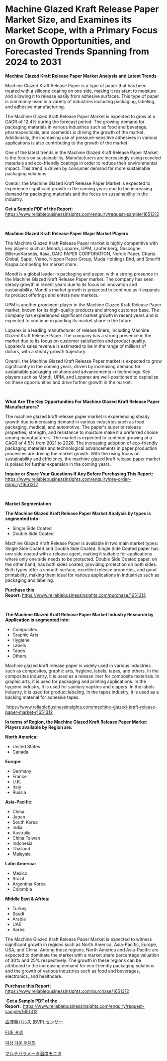 <p><h1>Machine Glazed Kraft Release Paper Market Size, and Examines its Market Scope, with a Primary Focus on Growth Opportunities, and Forecasted Trends Spanning from 2024 to 2031</h1></p><p><strong>Machine Glazed Kraft Release Paper Market Analysis and Latest Trends</strong></p>
<p><p>Machine Glazed Kraft Release Paper is a type of paper that has been treated with a silicone coating on one side, making it resistant to moisture and allowing it to release easily from adhesive surfaces. This type of paper is commonly used in a variety of industries including packaging, labeling, and adhesive manufacturing.</p><p>The Machine Glazed Kraft Release Paper Market is expected to grow at a CAGR of 12.4% during the forecast period. The growing demand for packaging materials in various industries such as food and beverage, pharmaceuticals, and cosmetics is driving the growth of the market. Additionally, the increasing use of pressure-sensitive adhesives in various applications is also contributing to the growth of the market.</p><p>One of the latest trends in the Machine Glazed Kraft Release Paper Market is the focus on sustainability. Manufacturers are increasingly using recycled materials and eco-friendly coatings in order to reduce their environmental impact. This trend is driven by consumer demand for more sustainable packaging solutions.</p><p>Overall, the Machine Glazed Kraft Release Paper Market is expected to experience significant growth in the coming years due to the increasing demand for packaging materials and the focus on sustainability in the industry.</p></p>
<p><strong>Get a Sample PDF of the Report:&nbsp;</strong> <a href="https://www.reliablebusinessinsights.com/enquiry/request-sample/1651312">https://www.reliablebusinessinsights.com/enquiry/request-sample/1651312</a></p>
<p>&nbsp;</p>
<p><strong>Machine Glazed Kraft Release Paper Major Market Players</strong></p>
<p><p>The Machine Glazed Kraft Release Paper market is highly competitive with key players such as Mondi, Loparex, UPM, Laufenberg, Gascogne, BillerudKorsnäs, Itasa, DAIO PAPER CORPORATION, Nordic Paper, Charta Global, Sappi, Verso, Nippon Paper Group, Muda Holdings Bhd, and Smurfit Kappa competing for market share.</p><p>Mondi is a global leader in packaging and paper, with a strong presence in the Machine Glazed Kraft Release Paper market. The company has seen steady growth in recent years due to its focus on innovation and sustainability. Mondi's market growth is projected to continue as it expands its product offerings and enters new markets.</p><p>UPM is another prominent player in the Machine Glazed Kraft Release Paper market, known for its high-quality products and strong customer base. The company has experienced significant market growth in recent years and is expected to continue expanding its market share in the future.</p><p>Loparex is a leading manufacturer of release liners, including Machine Glazed Kraft Release Paper. The company has a strong presence in the market due to its focus on customer satisfaction and product quality. Loparex's sales revenue is estimated to be in the range of millions of dollars, with a steady growth trajectory.</p><p>Overall, the Machine Glazed Kraft Release Paper market is expected to grow significantly in the coming years, driven by increasing demand for sustainable packaging solutions and advancements in technology. Key players such as Mondi, UPM, and Loparex are well-positioned to capitalize on these opportunities and drive further growth in the market.</p></p>
<p>&nbsp;</p>
<p><strong>What Are The Key Opportunities For Machine Glazed Kraft Release Paper Manufacturers?</strong></p>
<p><p>The machine glazed kraft release paper market is experiencing steady growth due to increasing demand in various industries such as food packaging, medical, and automotive. The paper's superior release properties, strength, and resistance to moisture make it a preferred choice among manufacturers. The market is expected to continue growing at a CAGR of 4.5% from 2021 to 2026. The increasing adoption of eco-friendly packaging materials and technological advancements in paper production processes are driving the market growth. With the rising focus on sustainability and efficiency, the machine glazed kraft release paper market is poised for further expansion in the coming years.</p></p>
<p><strong>Inquire or Share Your Questions If Any Before Purchasing This Report:</strong> <a href="https://www.reliablebusinessinsights.com/enquiry/pre-order-enquiry/1651312">https://www.reliablebusinessinsights.com/enquiry/pre-order-enquiry/1651312</a></p>
<p>&nbsp;</p>
<p><strong>Market Segmentation</strong></p>
<p><strong>The Machine Glazed Kraft Release Paper Market Analysis by types is segmented into:</strong></p>
<p><ul><li>Single Side Coated</li><li>Double Side Coated</li></ul></p>
<p><p>Machine Glazed Kraft Release Paper is available in two main market types: Single Side Coated and Double Side Coated. Single Side Coated paper has one side coated with a release agent, making it suitable for applications where only one side needs to be protected. Double Side Coated paper, on the other hand, has both sides coated, providing protection on both sides. Both types offer a smooth surface, excellent release properties, and good printability, making them ideal for various applications in industries such as packaging and labeling.</p></p>
<p><strong>Purchase this Report:&nbsp;</strong><a href="https://www.reliablebusinessinsights.com/purchase/1651312">https://www.reliablebusinessinsights.com/purchase/1651312</a></p>
<p>&nbsp;</p>
<p><strong>The Machine Glazed Kraft Release Paper Market Industry Research by Application is segmented into:</strong></p>
<p><ul><li>Composites</li><li>Graphic Arts</li><li>Hygiene</li><li>Labels</li><li>Tapes</li><li>Others</li></ul></p>
<p><p>Machine glazed kraft release paper is widely used in various industries such as composites, graphic arts, hygiene, labels, tapes, and others. In the composites industry, it is used as a release liner for composite materials. In graphic arts, it is used for packaging and printing applications. In the hygiene industry, it is used for sanitary napkins and diapers. In the labels industry, it is used for product labeling. In the tapes industry, it is used as a backing material for adhesive tapes.</p></p>
<p><a href="https://www.reliablebusinessinsights.com/machine-glazed-kraft-release-paper-market-r1651312">&nbsp;https://www.reliablebusinessinsights.com/machine-glazed-kraft-release-paper-market-r1651312</a></p>
<p><strong>In terms of Region, the Machine Glazed Kraft Release Paper Market Players available by Region are:</strong></p>
<p>
    <p> <strong> North America: </strong>
        <ul>
            <li>United States</li>
            <li>Canada</li>
        </ul>
        </p> 
    <p> <strong> Europe: </strong>
        <ul>
            <li>Germany</li>
            <li>France</li>
            <li>U.K.</li>
            <li>Italy</li>
            <li>Russia</li>
        </ul>
        </p> 
    <p> <strong> Asia-Pacific: </strong>
        <ul>
            <li>China</li>
            <li>Japan</li>
            <li>South Korea</li>
            <li>India</li>
            <li>Australia</li>
            <li>China Taiwan</li>
            <li>Indonesia</li>
            <li>Thailand</li>
            <li>Malaysia</li>
        </ul>
        </p> 
    <p> <strong> Latin America: </strong>
        <ul>
            <li>Mexico</li>
            <li>Brazil</li>
            <li>Argentina Korea</li>
            <li>Colombia</li>
        </ul>
        </p> 
    <p> <strong> Middle East & Africa: </strong>
        <ul>
            <li>Turkey</li>
            <li>Saudi</li>
            <li>Arabia</li>
            <li>UAE</li>
            <li>Korea</li>
        </ul>
    </p>
    </p>
<p><p>The Machine Glazed Kraft Release Paper Market is expected to witness significant growth in regions such as North America, Asia-Pacific, Europe, USA, and China. Among these regions, North America and Asia-Pacific are expected to dominate the market with a market share percentage valuation of 30% and 25% respectively. The growth in these regions can be attributed to the increasing demand for eco-friendly packaging solutions and the growth of various industries such as food and beverages, electronics, and healthcare.</p></p>
<p><strong>Purchase this Report: </strong><a href="https://www.reliablebusinessinsights.com/purchase/1651312">https://www.reliablebusinessinsights.com/purchase/1651312</a></p>
<p>&nbsp;<strong>Get a Sample PDF of the Report:&nbsp;&nbsp;</strong><a href="https://www.reliablebusinessinsights.com/enquiry/request-sample/1651312">https://www.reliablebusinessinsights.com/enquiry/request-sample/1651312</a></p>
<p><strong></strong></p>
<p><p><a href="https://medium.com/@alexsania91/%E8%A1%80%E6%B6%B2%E5%AE%B9%E9%87%8F%E3%83%91%E3%83%AB%E3%82%B9-bvp-%E3%82%BB%E3%83%B3%E3%82%B5%E3%83%BC%E5%B8%82%E5%A0%B4%E5%B1%95%E6%9C%9B-%E6%A5%AD%E7%95%8C%E6%A6%82%E8%A6%81%E3%81%A8%E4%BA%88%E6%B8%AC-2024%E5%B9%B4%E3%81%8B%E3%82%892031%E5%B9%B4-0284dab2ce8c">血液量パルス (BVP) センサー</a></p><p><a href="https://medium.com/@tammyholmes1955/fue-forceps-%EC%8B%9C%EC%9E%A5-%EA%B7%9C%EB%AA%A8-cagr-%EB%8F%99%ED%96%A5-2024-2030-d193b0581837">FUE 포셉</a></p><p><a href="https://medium.com/@gladycecarter2022/2024%EB%85%84%EB%B6%80%ED%84%B0-2031%EB%85%84%EA%B9%8C%EC%A7%80-%EC%98%88%EC%B8%A1%EB%90%9C-%EC%97%AC%EC%84%B1-%EB%8B%A4%EC%9A%B4-%EC%9D%98%EB%A5%98-%EC%8B%9C%EC%9E%A5-%EB%8F%99%ED%96%A5%EA%B3%BC-%EC%8B%9C%EC%9E%A5-%EB%B6%84%EC%84%9D-489d9b9a4d3e">여성 다운 어패럴</a></p><p><a href="https://medium.com/@jackpeters644/%E5%A4%9A%E9%87%8D%E3%83%91%E3%83%A9%E3%83%A1%E3%83%BC%E3%82%BF%E6%B8%A9%E5%BA%A6%E3%83%A2%E3%83%8B%E3%82%BF%E3%83%BC%E5%B8%82%E5%A0%B4-%E5%B8%82%E5%A0%B4%E3%82%B7%E3%82%A7%E3%82%A2-%E5%B8%82%E5%A0%B4%E3%83%88%E3%83%AC%E3%83%B3%E3%83%89-%E3%81%9D%E3%81%97%E3%81%A6%E5%B0%86%E6%9D%A5%E3%81%AE%E6%88%90%E9%95%B7%E3%82%92%E6%8E%A2%E3%82%8B-3cb7899f57a4">マルチパラメータ温度モニタ</a></p></p>